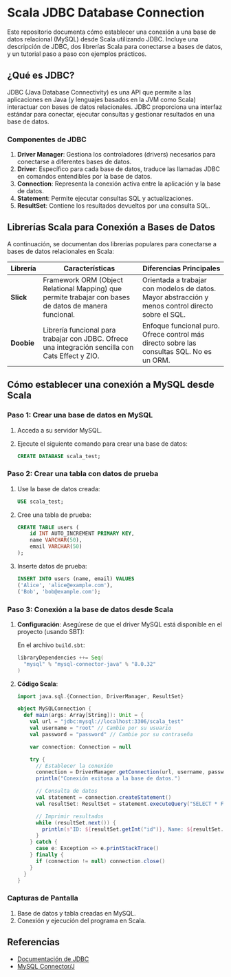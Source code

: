 # Scala JDBC Database Connection

Este repositorio documenta cómo establecer una conexión a una base de datos relacional (MySQL) desde Scala utilizando JDBC. Incluye una descripción de JDBC, dos librerías Scala para conectarse a bases de datos, y un tutorial paso a paso con ejemplos prácticos.

## ¿Qué es JDBC?

JDBC (Java Database Connectivity) es una API que permite a las aplicaciones en Java (y lenguajes basados en la JVM como Scala) interactuar con bases de datos relacionales. JDBC proporciona una interfaz estándar para conectar, ejecutar consultas y gestionar resultados en una base de datos.

### Componentes de JDBC

1. **Driver Manager**: Gestiona los controladores (drivers) necesarios para conectarse a diferentes bases de datos.
2. **Driver**: Específico para cada base de datos, traduce las llamadas JDBC en comandos entendibles por la base de datos.
3. **Connection**: Representa la conexión activa entre la aplicación y la base de datos.
4. **Statement**: Permite ejecutar consultas SQL y actualizaciones.
5. **ResultSet**: Contiene los resultados devueltos por una consulta SQL.

## Librerías Scala para Conexión a Bases de Datos

A continuación, se documentan dos librerías populares para conectarse a bases de datos relacionales en Scala:

| **Librería**  | **Características**                                                                                     | **Diferencias Principales**                                                                                                      |
|---------------|---------------------------------------------------------------------------------------------------------|-------------------------------------------------------------------------------------------------------------------------------|
| **Slick**     | Framework ORM (Object Relational Mapping) que permite trabajar con bases de datos de manera funcional.   | Orientada a trabajar con modelos de datos. Mayor abstracción y menos control directo sobre el SQL.                             |
| **Doobie**    | Librería funcional para trabajar con JDBC. Ofrece una integración sencilla con Cats Effect y ZIO.       | Enfoque funcional puro. Ofrece control más directo sobre las consultas SQL. No es un ORM.                                     |

## Cómo establecer una conexión a MySQL desde Scala

### Paso 1: Crear una base de datos en MySQL

1. Acceda a su servidor MySQL.
2. Ejecute el siguiente comando para crear una base de datos:

    ```sql
    CREATE DATABASE scala_test;
    ```

### Paso 2: Crear una tabla con datos de prueba

1. Use la base de datos creada:

    ```sql
    USE scala_test;
    ```

2. Cree una tabla de prueba:

    ```sql
    CREATE TABLE users (
        id INT AUTO_INCREMENT PRIMARY KEY,
        name VARCHAR(50),
        email VARCHAR(50)
    );
    ```

3. Inserte datos de prueba:

    ```sql
    INSERT INTO users (name, email) VALUES
    ('Alice', 'alice@example.com'),
    ('Bob', 'bob@example.com');
    ```

### Paso 3: Conexión a la base de datos desde Scala

1. **Configuración**: Asegúrese de que el driver MySQL está disponible en el proyecto (usando SBT):
   
    En el archivo `build.sbt`:

    ```scala
    libraryDependencies ++= Seq(
      "mysql" % "mysql-connector-java" % "8.0.32"
    )
    ```

2. **Código Scala**:

    ```scala
    import java.sql.{Connection, DriverManager, ResultSet}

    object MySQLConnection {
      def main(args: Array[String]): Unit = {
        val url = "jdbc:mysql://localhost:3306/scala_test"
        val username = "root" // Cambie por su usuario
        val password = "password" // Cambie por su contraseña

        var connection: Connection = null

        try {
          // Establecer la conexión
          connection = DriverManager.getConnection(url, username, password)
          println("Conexión exitosa a la base de datos.")

          // Consulta de datos
          val statement = connection.createStatement()
          val resultSet: ResultSet = statement.executeQuery("SELECT * FROM users")

          // Imprimir resultados
          while (resultSet.next()) {
            println(s"ID: ${resultSet.getInt("id")}, Name: ${resultSet.getString("name")}, Email: ${resultSet.getString("email")}")
          }
        } catch {
          case e: Exception => e.printStackTrace()
        } finally {
          if (connection != null) connection.close()
        }
      }
    }
    ```

### Capturas de Pantalla

1. Base de datos y tabla creadas en MySQL.
2. Conexión y ejecución del programa en Scala.

## Referencias

- [Documentación de JDBC](https://docs.oracle.com/javase/8/docs/technotes/guides/jdbc/)
- [MySQL Connector/J](https://dev.mysql.com/doc/connector-j/en/)
